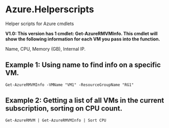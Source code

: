 # Azure.Helperscripts
Helper scripts for Azure cmdlets

**V1.0: This version has 1 cmdlet: Get-AzureRMVMInfo.
This cmdlet will show the following information for each VM you pass into the function.**

Name, CPU, Memory (GB), Internal IP.

## Example 1: Using name to find info on a specific VM.
`Get-AzureRMVMInfo -VMName "VM1" -ResourceGroupName "RG1"`

## Example 2: Getting a list of all VMs in the current subscription, sorting on CPU count.
`Get-AzureRMVM | Get-AzureRMVMInfo | Sort CPU`
